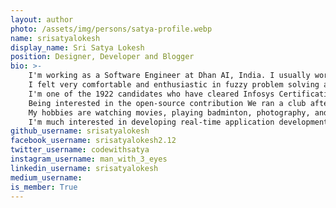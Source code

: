 ```yaml
---
layout: author
photo: /assets/img/persons/satya-profile.webp
name: srisatyalokesh
display_name: Sri Satya Lokesh
position: Designer, Developer and Blogger
bio: >-
    I'm working as a Software Engineer at Dhan AI, India. I usually work with python, NLP and ML more.
    I felt very comfortable and enthusiastic in fuzzy problem solving and real-time application development. Thus started developing minimal use cases as projects which help people around me.
    I'm one of the 1922 candidates who have cleared Infosys Certification out of 62000+ participants and been certified as Infosys Certified Software Programmer.
    Being interested in the open-source contribution We ran a club after college hours which involved nearly 50 students in developing real-time projects. I have been elected as President for the college FOSS club and recently selected as a  GitHub campus expert.
    My hobbies are watching movies, playing badminton, photography, and dancing.
    I'm much interested in developing real-time application development which serves people across the globe.
github_username: srisatyalokesh
facebook_username: srisatyalokesh2.12
twitter_username: codewithsatya
instagram_username: man_with_3_eyes
linkedin_username: srisatyalokesh
medium_username: 
is_member: True
---
```

